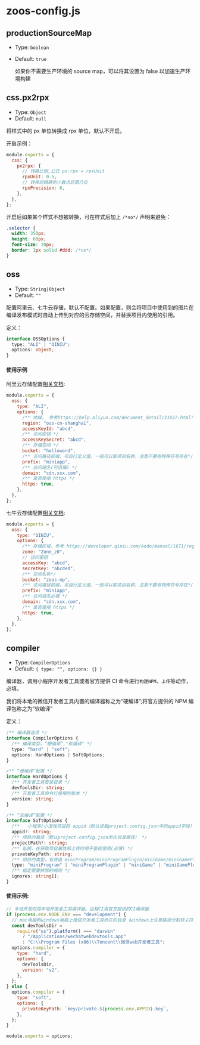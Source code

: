 # zoos-config.js

## productionSourceMap

- Type: `boolean`
- Default: `true`

  如果你不需要生产环境的 source map，可以将其设置为 false 以加速生产环境构建

## css.px2rpx

- Type: `Object`
- Default: `null`

将样式中的 px 单位转换成 rpx 单位，默认不开启。

开启示例：

```js
module.exports = {
  css: {
    px2rpx: {
      // 转换比例,公式 px:rpx = rpxUnit
      rpxUnit: 0.5,
      // 转换后精确到小数点后第几位
      rpxPrecision: 6,
    },
  },
};
```

开启后如果某个样式不想被转换，可在样式后加上 `/*no*/` 声明来避免：

```css
.selector {
  width: 350px;
  height: 60px;
  font-size: 20px;
  border: 1px solid #ddd; /*no*/
}
```

## oss

- Type: `String|Object`
- Default: `""`

配置阿里云、七牛云存储，默认不配置。如果配置，则会将项目中使用到的图片在编译发布模式时自动上传到对应的云存储空间，并替换项目内使用的引用。

定义：

```ts
interface OSSOptions {
  type: "ALI" | "QINIU";
  options: object;
}
```

#### 使用示例

阿里云存储配置[相关文档](https://help.aliyun.com/document_detail/31947.html?spm=a2c4g.11186623.6.1599.347dc06dHqttMF):

```js
module.exports = {
  oss: {
    type: "ALI",
    options: {
      /** 地域， 参考https://help.aliyun.com/document_detail/31837.html?spm=a2c4g.11186623.2.16.749469cb7oGBE5#concept-zt4-cvy-5db */
      region: "oss-cn-shanghai",
      accessKeyId: "abcd",
      /** 访问密钥 */
      accessKeySecret: "abcd",
      /** 存储空间 */
      bucket: "helloword",
      /** 访问路径前缀，可自行定义值，一般可以取项目名称，注意不要有特殊符号存在*/
      prefix: "miniapp",
      /** 访问域名(可选填) */
      domain: "cdn.xxx.com",
      /** 是否使用 https */
      https: true,
    },
  },
};
```

七牛云存储配置[相关文档](https://developer.qiniu.com/kodo/manual/3978/the-basic-concept):

```js
module.exports = {
  oss: {
    type: "QINIU",
    options: {
      /** 存储区域，参考 https://developer.qiniu.com/kodo/manual/1671/region-endpoint */
      zone: "Zone_z0",
      // 访问密钥
      accessKey: "abcd",
      secretKey: "abcded",
      /** 空间名称*/
      bucket: "zoos-mp",
      /** 访问路径前缀，可自行定义值，一般可以取项目名称，注意不要有特殊符号存在*/
      prefix: "miniapp",
      /** 访问域名必填 */
      domain: "cdn.xxx.com",
      /** 是否使用 https */
      https: true,
    },
  },
};
```

## compiler

- Type: `CompilerOptions`
- Default: `{ type: "", options: {} }`

编译器，调用小程序开发者工具或者官方提供 CI 命令进行`构建NPM`、`上传`等动作，必填。

我们将本地的微信开发者工具内置的编译器称之为“硬编译”;将官方提供的 NPM 编译包称之为“软编译”

定义：

```ts
/** 编译器选项 */
interface CompilerOptions {
  /** 编译类型，“硬编译”,"软编译" */
  type: "hard" | "soft";
  options: HardOptions | SoftOptions;
}

/** “硬编译”配置 */
interface HardOptions {
  /** 开发者工具安装目录 */
  devToolsDir: string;
  /** 开发者工具命令行使用的版本 */
  version: string;
}

/** “软编译”配置 */
interface SoftOptions {
  /** 	小程序/小游戏项目的 appid（默认读取project.config.json中的appid字段） */
  appid?: string;
  /** 项目的路径（默认project.config.json所在目录路径） */
  projectPath?: string;
  /** 私钥，在获取项目属性和上传时用于鉴权使用(必填) */
  privateKeyPath: string;
  /** 项目的类型，有效值 miniProgram/miniProgramPlugin/miniGame/miniGamePlugin， 默认miniProgram */
  type: "miniProgram" | "miniProgramPlugin" | "miniGame" | "miniGamePlugin";
  /** 指定需要排除的规则 */
  ignores: string[];
}
```

#### 使用示例:

```js
// 本地开发时用本地开发者工具编译器。远程CI用官方提供的CI编译器
if (process.env.NODE_ENV === "development") {
  // mac电脑和windows电脑上微信开发者工具所在的目录（windows上注意路径分割转义符）
  const devToolsDir =
    require("os").platform() === "darwin"
      ? "/Applications/wechatwebdevtools.app"
      : "C:\\Program Files (x86)\\Tencent\\微信web开发者工具";
  options.compiler = {
    type: "hard",
    options: {
      devToolsDir,
      version: "v2",
    },
  };
} else {
  options.compiler = {
    type: "soft",
    options: {
      privateKeyPath: `key/private.${process.env.APPID}.key`,
    },
  };
}

module.exports = options;
```
